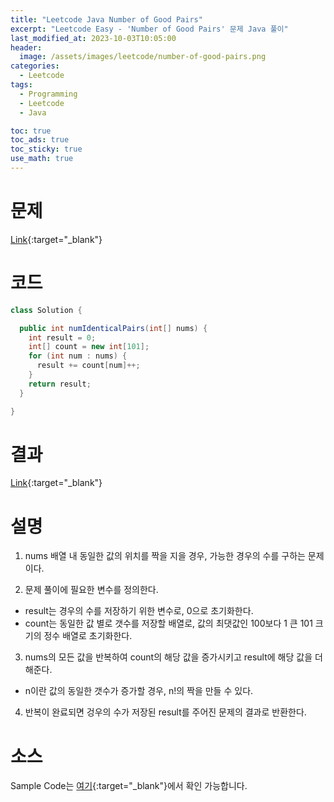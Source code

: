 ```yaml
---
title: "Leetcode Java Number of Good Pairs"
excerpt: "Leetcode Easy - 'Number of Good Pairs' 문제 Java 풀이"
last_modified_at: 2023-10-03T10:05:00
header:
  image: /assets/images/leetcode/number-of-good-pairs.png
categories:
  - Leetcode
tags:
  - Programming
  - Leetcode
  - Java

toc: true
toc_ads: true
toc_sticky: true
use_math: true
---
```

# 문제
[Link](https://leetcode.com/problems/number-of-good-pairs){:target="_blank"}

# 코드
```java
class Solution {

  public int numIdenticalPairs(int[] nums) {
    int result = 0;
    int[] count = new int[101];
    for (int num : nums) {
      result += count[num]++;
    }
    return result;
  }

}
```

# 결과
[Link](https://leetcode.com/problems/number-of-good-pairs/submissions/1065433628/){:target="_blank"}

# 설명
1. nums 배열 내 동일한 값의 위치를 짝을 지을 경우, 가능한 경우의 수를 구하는 문제이다.

2. 문제 풀이에 필요한 변수를 정의한다.
- result는 경우의 수를 저장하기 위한 변수로, 0으로 초기화한다.
- count는 동일한 값 별로 갯수를 저장할 배열로, 값의 최댓값인 100보다 1 큰 101 크기의 정수 배열로 초기화한다.

3. nums의 모든 값을 반복하여 count의 해당 값을 증가시키고 result에 해당 값을 더해준다.
- n이란 값의 동일한 갯수가 증가할 경우, n!의 짝을 만들 수 있다.

4. 반복이 완료되면 겅우의 수가 저장된 result를 주어진 문제의 결과로 반환한다.

# 소스
Sample Code는 [여기](https://github.com/GracefulSoul/leetcode/blob/master/src/main/java/gracefulsoul/problems/NumberOfGoodPairs.java){:target="_blank"}에서 확인 가능합니다.
